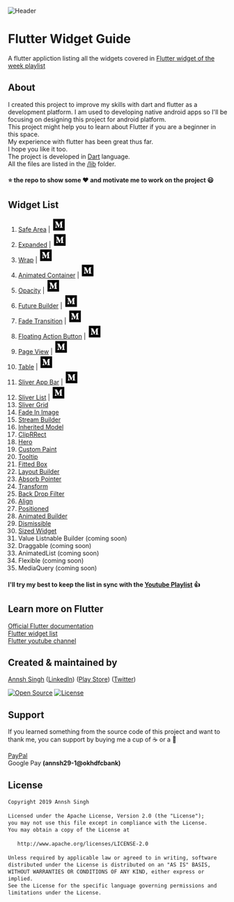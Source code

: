 ![Header](https://github.com/annshsingh/flutter-widget-guide/blob/master/Header_fwg.png)

# Flutter Widget Guide

A flutter appliction listing all the widgets covered in [Flutter widget of the week playlist](https://www.youtube.com/playlist?list=PLjxrf2q8roU23XGwz3Km7sQZFTdB996iG)

## About
I created this project to improve my skills with dart and flutter as a development platform. I am used to developing native android apps so I'll be focusing on designing this project for android platform.</br> 
This project might help you to learn about Flutter if you are a beginner in this space.</br>
My experience with flutter has been great thus far.</br> 
I hope you like it too.
</br>The project is developed in [Dart](https://www.dartlang.org/) language.</br>
All the files are listed in the [/lib](https://github.com/annshsingh/flutter-widget-guide/tree/master/lib) folder.</br>
#### :star: the repo to show some :heart: and motivate me to work on the project :smiley:

## Widget List
   1. [Safe Area](https://github.com/annshsingh/flutter-widget-guide/blob/master/lib/screens/safe_area.dart) | [![read](medium_icon.png)](https://medium.com/@annsh/flutter-widget-guide-safearea-widget-in-5-mins-or-less-df4620a7d08f)
   2. [Expanded](https://github.com/annshsingh/flutter-widget-guide/blob/master/lib/screens/expanded.dart) | [![read](medium_icon.png)](https://medium.com/@annsh/flutter-widget-guide-expanded-widget-in-5-mins-or-less-7fac99839658)
   3. [Wrap](https://github.com/annshsingh/flutter-widget-guide/blob/master/lib/screens/wrap.dart) | [![read](medium_icon.png)](https://medium.com/@annsh/flutter-widget-guide-wrap-widget-in-5-mins-or-less-f77ad249c176)
   4. [Animated Container](https://github.com/annshsingh/flutter-widget-guide/blob/master/lib/screens/animated_container.dart) | [![read](medium_icon.png)](https://medium.com/@annsh/flutter-widget-guide-animatedcontainer-widget-in-5-mins-or-less-347b69eaad0f)
   5. [Opacity](https://github.com/annshsingh/flutter-widget-guide/blob/master/lib/screens/opacity.dart) | [![read](medium_icon.png)](https://medium.com/@annsh/flutter-widget-guide-opacity-widget-in-5-mins-or-less-969c3f635437)
   6. [Future Builder](https://github.com/annshsingh/flutter-widget-guide/blob/master/lib/screens/future_builder.dart) | [![read](medium_icon.png)](https://medium.com/@annsh/flutter-widget-guide-futurebuilder-widget-in-5-mins-or-less-3bef3e5e1bff)
   7. [Fade Transition](https://github.com/annshsingh/flutter-widget-guide/blob/master/lib/screens/fade_transition.dart) | [![read](medium_icon.png)](https://medium.com/@annsh/flutter-widget-guide-fadetransition-widget-in-5-mins-or-less-78e714ba722)
   8. [Floating Action Button](https://github.com/annshsingh/flutter-widget-guide/blob/master/lib/screens/floating_action_button.dart) | [![read](medium_icon.png)](https://medium.com/@annsh/flutter-widget-guide-fab-widget-in-5-mins-or-less-bbf84db22d3c)
   9. [Page View](https://github.com/annshsingh/flutter-widget-guide/blob/master/lib/screens/page_view.dart) | [![read](medium_icon.png)](https://medium.com/@annsh/flutter-widget-guide-pageview-widget-in-5-mins-or-less-bc7968f264ac)
   10. [Table](https://github.com/annshsingh/flutter-widget-guide/blob/master/lib/screens/table.dart) | [![read](medium_icon.png)](https://medium.com/@annsh/flutter-widget-guide-table-widget-in-5-mins-or-less-9b7f7f796014)
   11. [Sliver App Bar](https://github.com/annshsingh/flutter-widget-guide/blob/master/lib/screens/sliver_app_bar.dart) | [![read](medium_icon.png)](https://medium.com/@annsh/flutter-widget-guide-sliverappbar-widget-in-5-mins-or-less-d39ae4bf98c8)
   12. [Sliver List](https://github.com/annshsingh/flutter-widget-guide/blob/master/lib/screens/sliver_list.dart) | [![read](medium_icon.png)](https://medium.com/@annsh/flutter-widget-guide-sliverlist-widget-in-5-mins-or-less-d1215c677388)
   13. [Sliver Grid](https://github.com/annshsingh/flutter-widget-guide/blob/master/lib/screens/sliver_grid.dart)
   14. [Fade In Image](https://github.com/annshsingh/flutter-widget-guide/blob/master/lib/screens/fade_in_image.dart)
   15. [Stream Builder](https://github.com/annshsingh/flutter-widget-guide/blob/master/lib/screens/stream_builder.dart)
   16. [Inherited Model](https://github.com/annshsingh/flutter-widget-guide/blob/master/lib/screens/inherited_model.dart)
   17. [ClipRRect](https://github.com/annshsingh/flutter-widget-guide/blob/master/lib/screens/clip_r_rect.dart)
   18. [Hero](https://github.com/annshsingh/flutter-widget-guide/blob/master/lib/screens/hero.dart)
   19. [Custom Paint](https://github.com/annshsingh/flutter-widget-guide/blob/master/lib/screens/custom_paint.dart)
   20. [Tooltip](https://github.com/annshsingh/flutter-widget-guide/blob/master/lib/screens/tooltip.dart)
   21. [Fitted Box](https://github.com/annshsingh/flutter-widget-guide/blob/master/lib/screens/fitted_box.dart)
   22. [Layout Builder](https://github.com/annshsingh/flutter-widget-guide/blob/master/lib/screens/layout_builder.dart)
   23. [Absorb Pointer](https://github.com/annshsingh/flutter-widget-guide/blob/master/lib/screens/absorb_pointer.dart)
   24. [Transform](https://github.com/annshsingh/flutter-widget-guide/blob/master/lib/screens/transform.dart)
   25. [Back Drop Filter](https://github.com/annshsingh/flutter-widget-guide/blob/master/lib/screens/backdrop_filter.dart)
   26. [Align](https://github.com/annshsingh/flutter-widget-guide/blob/master/lib/screens/align.dart)
   27. [Positioned](https://github.com/annshsingh/flutter-widget-guide/blob/master/lib/screens/positioned.dart)
   28. [Animated Builder](https://github.com/annshsingh/flutter-widget-guide/blob/master/lib/screens/animated_builder.dart)
   29. [Dismissible](https://github.com/annshsingh/flutter-widget-guide/blob/master/lib/screens/dismissible.dart)
   30. [Sized Widget](https://github.com/annshsingh/flutter-widget-guide/blob/master/lib/screens/sized_box.dart)
   31. Value Listnable Builder (coming soon)
   32. Draggable (coming soon)
   33. AnimatedList (coming soon)
   34. Flexible (coming soon)
   35. MediaQuery (coming soon)
#### I'll try my best to keep the list in sync with the [Youtube Playlist](https://www.youtube.com/playlist?list=PLOU2XLYxmsIL0pH0zWe_ZOHgGhZ7UasUE) :thumbsup:

## Learn more on Flutter
[Official Flutter documentation](https://flutter.dev/docs)</br>
[Flutter widget list](https://flutter.dev/docs/development/ui/widgets)</br>
[Flutter youtube channel](https://www.youtube.com/channel/UCwXdFgeE9KYzlDdR7TG9cMw)

## Created & maintained by
[Annsh Singh](https://github.com/annshsingh)
([LinkedIn](https://www.linkedin.com/in/annsh/))
([Play Store](https://play.google.com/store/apps/dev?id=4716299969505523086&hl=en))
([Twitter](https://mobile.twitter.com/annsh2013))

[![Open Source](https://badges.frapsoft.com/os/v1/open-source.svg?v=102)](https://opensource.org/licenses/Apache-2.0)
[![License](https://img.shields.io/badge/license-Apache%202.0-blue.svg)](https://github.com/iampawan/Flutter-UI-Kit/blob/master/licence.txt)

## Support

If you learned something from the source code of this project and want to thank me, you can support by buying me a cup of :coffee: or a :doughnut:

[PayPal](https://www.paypal.me/annshsingh) </br>
Google Pay **(annsh29-1@okhdfcbank)**

## License

```
Copyright 2019 Annsh Singh

Licensed under the Apache License, Version 2.0 (the "License");
you may not use this file except in compliance with the License.
You may obtain a copy of the License at

   http://www.apache.org/licenses/LICENSE-2.0

Unless required by applicable law or agreed to in writing, software
distributed under the License is distributed on an "AS IS" BASIS,
WITHOUT WARRANTIES OR CONDITIONS OF ANY KIND, either express or implied.
See the License for the specific language governing permissions and
limitations under the License.

```
